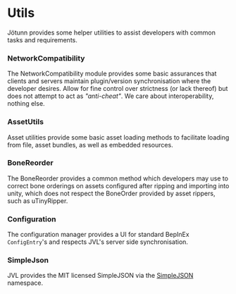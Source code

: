 # Utils
Jötunn provides some helper utilities to assist developers with common tasks and requirements.

 ### NetworkCompatibility
 The NetworkCompatibility module provides some basic assurances that clients and servers maintain plugin/version synchronisation where the developer desires. Allow for fine control over strictness (or lack thereof) but does not attempt to act as *"anti-cheat"*. We care about interoperability, nothing else.

 ### AssetUtils
 Asset utilities provide some basic asset loading methods to facilitate loading from file, asset bundles, as well as embedded resources.

 ### BoneReorder
 The BoneReorder provides a common method which developers may use to correct bone orderings on assets configured after ripping and importing into unity, which does not respect the BoneOrder provided by asset rippers, such as uTinyRipper.

 ### Configuration
 The configuration manager provides a UI for standard BepInEx `ConfigEntry`'s and respects JVL's server side synchronisation.

 ### SimpleJson
 JVL provides the MIT licensed SimpleJSON via the [SimpleJSON](xref:SimpleJson) namespace.